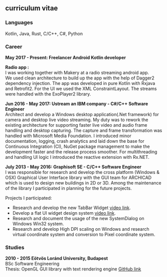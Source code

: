 ## curriculum vitae

### Languages
Kotlin, Java, Rust, C/C++, C#, Python
### Career

  **May 2017 - Present: Freelancer Android Kotlin developer**  
  
  **Radio app :**  
I was working together with Makery at a radio streaming android app.  
We used clean architecture to build up the app with the help of Dagger2 dependency injection. The app was developed in pure Kotlin with Rxjava and Retrofit2. For the UI we used the XML ConstraintLayout. The streams were handled with the ExoPlayer2 library.

  **Jun 2016 - May 2017: Ustream an IBM company - C#/C++ Software Engineer**  
  Architect and develop a Windows desktop application(.Net framework) for camera and desktop live video streaming. My duty was to rework the existing architecture for supporting faster live video and audio frame handling and desktop capturing. The capture and frame transformation was handled with Microsoft Media Foundation. I introduced minor documentation, logging, crash analytics and laid down the base for Continuous Integration (CI), NuGet package management to make the development faster and the release process smoother. For multithreading and handling UI logic I introduced the reactive extension with Rx.NET.

**July 2013 - May 2016: Graphisoft SE - C/C++ Software Engineer**  
	   I was responsible for research and develop the cross platform (Windows & OSX) Graphical User Interface library with the GUI team for ARCHICAD which is used to design new buildings in 2D or 3D. Among the maintenance of the library I participated in planning for the future projects.
	   
Projects I participated:  
- Research and develop the new TabBar Widget [video link](https://youtu.be/kF__x0xJ7gc).  
- Develop a flat UI widget design system [video link](https://youtu.be/JVIlzxnnLmA).  
- Research and document the usage of the new SystemDialog on Windows Win32 system.  
- Research and develop High DPI scaling on Windows and research virtual coordinate system and conversion to Pixel coordinate system.  

### Studies

**2010 - 2015 Eötvös Loránd University, Budapest**  
BSc Software Engineering  
Thesis: OpenGL GUI library with text rendering engine [GitHub link](https://github.com/kioba/OGLFontRendering.git)
